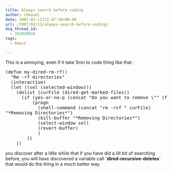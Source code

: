 ```yaml
---
title: Always search before coding
author: chmouel
date: 2007-02-11T11:47:39+00:00
url: /2007/02/11/always-search-before-coding/
dsq_thread_id:
  - 262820810
tags:
  - Emacs

---
```

This is a annoying, even if it take 5mn to code thing like that :

<pre lang="lisp">(defun my-dired-rm-rf()
  "Rm -rf directories"
  (interactive)
  (let ((sel (selected-window)))
	(dolist (curFile (dired-get-marked-files))
	  (if (yes-or-no-p (concat "Do you want to remove \"" (file-name-nondirectory curFile) "\" ? "))
		  (progn
			(shell-command (concat "rm -rvf " curFile) 
"*Removing Directories*")
			(kill-buffer "*Removing Directories*")
			(select-window sel)
			(revert-buffer)
			)
		))
	))
</pre>

you discover after a litlle while that if you have did a lilt bit of searching before, you will have discovered a variable call **\`dired-recursive-deletes\`** that would do the thing in a much better way.